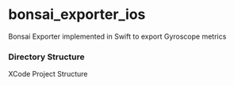 # bonsai_exporter_ios

Bonsai Exporter implemented in Swift to export Gyroscope metrics

### Directory Structure
XCode Project Structure